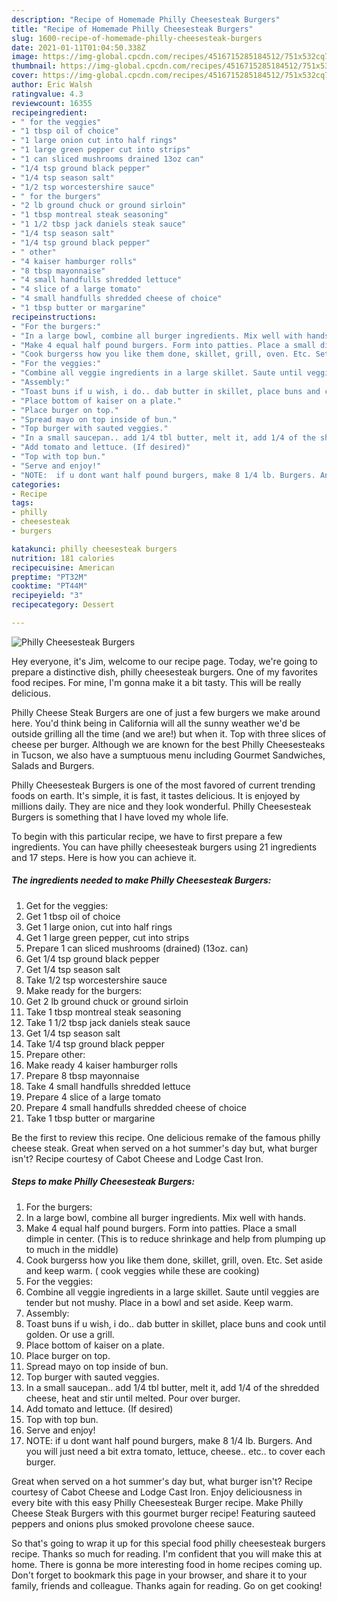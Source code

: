 ```yaml
---
description: "Recipe of Homemade Philly Cheesesteak Burgers"
title: "Recipe of Homemade Philly Cheesesteak Burgers"
slug: 1600-recipe-of-homemade-philly-cheesesteak-burgers
date: 2021-01-11T01:04:50.338Z
image: https://img-global.cpcdn.com/recipes/4516715285184512/751x532cq70/philly-cheesesteak-burgers-recipe-main-photo.jpg
thumbnail: https://img-global.cpcdn.com/recipes/4516715285184512/751x532cq70/philly-cheesesteak-burgers-recipe-main-photo.jpg
cover: https://img-global.cpcdn.com/recipes/4516715285184512/751x532cq70/philly-cheesesteak-burgers-recipe-main-photo.jpg
author: Eric Walsh
ratingvalue: 4.3
reviewcount: 16355
recipeingredient:
- " for the veggies"
- "1 tbsp oil of choice"
- "1 large onion cut into half rings"
- "1 large green pepper cut into strips"
- "1 can sliced mushrooms drained 13oz can"
- "1/4 tsp ground black pepper"
- "1/4 tsp season salt"
- "1/2 tsp worcestershire sauce"
- " for the burgers"
- "2 lb ground chuck or ground sirloin"
- "1 tbsp montreal steak seasoning"
- "1 1/2 tbsp jack daniels steak sauce"
- "1/4 tsp season salt"
- "1/4 tsp ground black pepper"
- " other"
- "4 kaiser hamburger rolls"
- "8 tbsp mayonnaise"
- "4 small handfulls shredded lettuce"
- "4 slice of a large tomato"
- "4 small handfulls shredded cheese of choice"
- "1 tbsp butter or margarine"
recipeinstructions:
- "For the burgers:"
- "In a large bowl, combine all burger ingredients. Mix well with hands."
- "Make 4 equal half pound burgers. Form into patties. Place a small dimple in center. (This is to reduce shrinkage and help from plumping up to much in the middle)"
- "Cook burgerss how you like them done, skillet, grill, oven. Etc. Set aside and keep warm. ( cook veggies while these are cooking)"
- "For the veggies:"
- "Combine all veggie ingredients in a large skillet. Saute until veggies are tender but not mushy. Place in a bowl and set aside. Keep warm."
- "Assembly:"
- "Toast buns if u wish, i do.. dab butter in skillet, place buns and cook until golden. Or use a grill."
- "Place bottom of kaiser on a plate."
- "Place burger on top."
- "Spread mayo on top inside of bun."
- "Top burger with sauted veggies."
- "In a small saucepan.. add 1/4 tbl butter, melt it, add 1/4 of the shredded cheese, heat and stir until melted. Pour over burger."
- "Add tomato and lettuce. (If desired)"
- "Top with top bun."
- "Serve and enjoy!"
- "NOTE:  if u dont want half pound burgers, make 8 1/4 lb. Burgers. And you will just need a bit extra tomato, lettuce, cheese.. etc.. to cover each burger."
categories:
- Recipe
tags:
- philly
- cheesesteak
- burgers

katakunci: philly cheesesteak burgers 
nutrition: 181 calories
recipecuisine: American
preptime: "PT32M"
cooktime: "PT44M"
recipeyield: "3"
recipecategory: Dessert

---
```



![Philly Cheesesteak Burgers](https://img-global.cpcdn.com/recipes/4516715285184512/751x532cq70/philly-cheesesteak-burgers-recipe-main-photo.jpg)

Hey everyone, it's Jim, welcome to our recipe page. Today, we're going to prepare a distinctive dish, philly cheesesteak burgers. One of my favorites food recipes. For mine, I'm gonna make it a bit tasty. This will be really delicious.

Philly Cheese Steak Burgers are one of just a few burgers we make around here. You&#39;d think being in California will all the sunny weather we&#39;d be outside grilling all the time (and we are!) but when it. Top with three slices of cheese per burger. Although we are known for the best Philly Cheesesteaks in Tucson, we also have a sumptuous menu including Gourmet Sandwiches, Salads and Burgers.

Philly Cheesesteak Burgers is one of the most favored of current trending foods on earth. It's simple, it is fast, it tastes delicious. It is enjoyed by millions daily. They are nice and they look wonderful. Philly Cheesesteak Burgers is something that I have loved my whole life.


To begin with this particular recipe, we have to first prepare a few ingredients. You can have philly cheesesteak burgers using 21 ingredients and 17 steps. Here is how you can achieve it.

<!--inarticleads1-->

##### The ingredients needed to make Philly Cheesesteak Burgers:

1. Get  for the veggies:
1. Get 1 tbsp oil of choice
1. Get 1 large onion, cut into half rings
1. Get 1 large green pepper, cut into strips
1. Prepare 1 can sliced mushrooms (drained) (13oz. can)
1. Get 1/4 tsp ground black pepper
1. Get 1/4 tsp season salt
1. Take 1/2 tsp worcestershire sauce
1. Make ready  for the burgers:
1. Get 2 lb ground chuck or ground sirloin
1. Take 1 tbsp montreal steak seasoning
1. Take 1 1/2 tbsp jack daniels steak sauce
1. Get 1/4 tsp season salt
1. Take 1/4 tsp ground black pepper
1. Prepare  other:
1. Make ready 4 kaiser hamburger rolls
1. Prepare 8 tbsp mayonnaise
1. Take 4 small handfulls shredded lettuce
1. Prepare 4 slice of a large tomato
1. Prepare 4 small handfulls shredded cheese of choice
1. Take 1 tbsp butter or margarine


Be the first to review this recipe. One delicious remake of the famous philly cheese steak. Great when served on a hot summer&#39;s day but, what burger isn&#39;t? Recipe courtesy of Cabot Cheese and Lodge Cast Iron. 

<!--inarticleads2-->

##### Steps to make Philly Cheesesteak Burgers:

1. For the burgers:
1. In a large bowl, combine all burger ingredients. Mix well with hands.
1. Make 4 equal half pound burgers. Form into patties. Place a small dimple in center. (This is to reduce shrinkage and help from plumping up to much in the middle)
1. Cook burgerss how you like them done, skillet, grill, oven. Etc. Set aside and keep warm. ( cook veggies while these are cooking)
1. For the veggies:
1. Combine all veggie ingredients in a large skillet. Saute until veggies are tender but not mushy. Place in a bowl and set aside. Keep warm.
1. Assembly:
1. Toast buns if u wish, i do.. dab butter in skillet, place buns and cook until golden. Or use a grill.
1. Place bottom of kaiser on a plate.
1. Place burger on top.
1. Spread mayo on top inside of bun.
1. Top burger with sauted veggies.
1. In a small saucepan.. add 1/4 tbl butter, melt it, add 1/4 of the shredded cheese, heat and stir until melted. Pour over burger.
1. Add tomato and lettuce. (If desired)
1. Top with top bun.
1. Serve and enjoy!
1. NOTE:  if u dont want half pound burgers, make 8 1/4 lb. Burgers. And you will just need a bit extra tomato, lettuce, cheese.. etc.. to cover each burger.


Great when served on a hot summer&#39;s day but, what burger isn&#39;t? Recipe courtesy of Cabot Cheese and Lodge Cast Iron. Enjoy deliciousness in every bite with this easy Philly Cheesesteak Burger recipe. Make Philly Cheese Steak Burgers with this gourmet burger recipe! Featuring sauteed peppers and onions plus smoked provolone cheese sauce. 

So that's going to wrap it up for this special food philly cheesesteak burgers recipe. Thanks so much for reading. I'm confident that you will make this at home. There is gonna be more interesting food in home recipes coming up. Don't forget to bookmark this page in your browser, and share it to your family, friends and colleague. Thanks again for reading. Go on get cooking!
